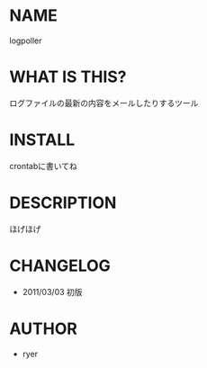 # NAME

logpoller

# WHAT IS THIS?

ログファイルの最新の内容をメールしたりするツール

# INSTALL

crontabに書いてね

# DESCRIPTION

ほげほげ

# CHANGELOG

* 2011/03/03 初版

# AUTHOR

* ryer
